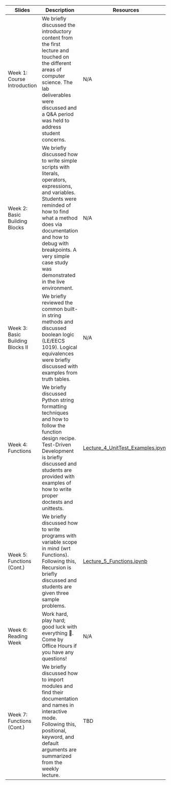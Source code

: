 | Slides | Description | Resources |
| ----- | ----- | ----- |
| Week 1: Course Introduction | We briefly discussed the introductory content from the first lecture and touched on the different areas of computer science. The lab deliverables were discussed and a Q&A period was held to address student concerns. | N/A |
| Week 2: Basic Building Blocks | We briefly discussed how to write simple scripts with literals, operators, expressions, and variables. Students were reminded of how to find what a method does via documentation and how to debug with breakpoints. A very simple case study was demonstrated in the live environment. | N/A |
| Week 3: Basic Building Blocks II | We briefly reviewed the common built-in string methods and discussed boolean logic (LE/EECS 1019). Logical equivalences were briefly discussed with examples from truth tables. | N/A |
| Week 4: Functions | We briefly discussed Python string formatting techniques and how to follow the function design recipe. Test-Driven Development is briefly discussed and students are provided with examples of how to write proper doctests and unittests.| [Lecture_4_UnitTest_Examples.ipynb](https://github.com/Shogz-Labs/EECS1015_F25_Assets/blob/main/ta_recitations/Demos/Lecture_4_UnitTest_Examples.ipynb) |
| Week 5: Functions (Cont.) | We briefly discussed how to write programs with variable scope in mind (wrt Functions). Following this, Recursion is briefly discussed and students are given three sample problems. | [Lecture_5_Functions.ipynb](https://github.com/Shogz-Labs/EECS1015_F25_Assets/blob/main/ta_recitations/Demos/Lecture_5_Functions.ipynb) |
| Week 6: Reading Week | Work hard, play hard; good luck with everything 🫡. Come by Office Hours if you have any questions!| N/A |
| Week 7: Functions (Cont.) | We briefly discussed how to import modules and find their documentation and names in interactive mode. Following this, positional, keyword, and default arguments are summarized from the weekly lecture. | TBD |